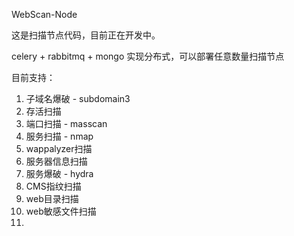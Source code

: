 WebScan-Node  

这是扫描节点代码，目前正在开发中。

celery + rabbitmq + mongo 实现分布式，可以部署任意数量扫描节点

目前支持：
1. 子域名爆破  - subdomain3
2. 存活扫描
3. 端口扫描 - masscan
4. 服务扫描 - nmap
5. wappalyzer扫描
6. 服务器信息扫描
7. 服务爆破 - hydra
8. CMS指纹扫描
9. web目录扫描
10. web敏感文件扫描
11. 